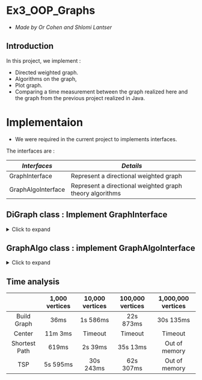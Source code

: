 # Ex3_OOP_Graphs
* *Made by Or Cohen and Shlomi Lantser*

## Introduction

  In this project, we implement :
   - Directed weighted graph.
   - Algorithms on the graph,
   - Plot graph.
   - Comparing a time measurement between the graph realized here and the graph from the     previous project realized in Java.


# Implementaion

* We were required in the current project to implements interfaces.

The interfaces are :

| *Interfaces* | *Details* | 
|--------------|-----------|
|GraphInterface|Represent a directional weighted graph|
|GraphAlgoInterface|Represent a directional weighted graph theory algorithms|

## DiGraph class : Implement GraphInterface
<details>
  <summary>Click to expand</summary>
 
  
   ##### Each DiGraph contains two fields:
   - Nodes :
     - Key - Contain vertex id
     - Value - Contain a list of 2 variables: 
       - Tuple - Position in space (x,y,z)
       - Int - A variable to to use in algorithms (tag)
   - Edges :
     - Key - Contain tuple (src,dest) that represet directed edge.
     - Value - Contain weight (float)
  
  
  
| *Methods* | *Details* | *Time complexity* |
|--------------------|-----------|--------|
| `v_size()`    |Returns the number of vertices in this graph|O(1)|
| `e_size()` | Returns the number of edges in this graph |O(1)|
| `get_all_v()` | Returns a dictionary of all the nodes in the Graph, each node is represented using a pair(node_id, node_data)|O(\|V\|) : \|V\| = num of nodes|
| `all_in_edges_of_node(id1: int)`   | Returns a dictionary of all the nodes connected to (into) id1 ,each node is represented using a pair (other_node_id, weight)|O(k) : k = num of in edges of given id|
| `all_out_edges_of_node(id1: int)`  | Returns a dictionary of all the nodes connected from id1 , each node is represented using a pair (other_node_id, weight)|O(k) : k = num of out edges of given id|
| ` get_mc() ` | Returns the current version of this graph , on every change in the graph state - the MC should be increased|O(1)|
| `add_edge(id1: int, id2: int, weight: float)`  | Returns true if the edge was added successfully or just updated weight of curr edge given, else return false|O(1)|
| `add_node(node_id: int, pos: tuple = None)`| Returns true if the node was add successfully else return false if the node id already exists|O(1)|
| `remove_node(node_id: int)`| Returns true if the node was successfully removed and all edges were inside and outside this node were also deleted , otherwise return false|O(k) : k = all out and in edges of given node id|
| ` remove_edge(node_id1: int , node_id2: int) `| Returns true if the edge was successfully removed , otherwise false returns|O(1)|
 
  
</details>

## GraphAlgo class : implement GraphAlgoInterface
<details>
  <summary>Click to expand</summary><br/>
  
  This class represents a directed (positive) weighted Graph and implement Theory Algorithms including: init, shortedPath , center , tsp and save&load with JSON file.

  
 ##### Each GraphAlgo contain DiGraph
  
| *Methods* | *Details* | *Time complexity* |
|--------------------|-----------|--------|
|`get_graph()`| Return the directed weighted graph on which the algorithms work on|O(1)|
|`load_from_json`|Return true if load successfuly else false | O(\|V\| + \|E\|) \|V\|=Vertices  \|E\|=Edges|
|`save_from_json`|Return true if save successfuly else false | O(\|V\| + \|E\|) \|V\|=Vertices  \|E\|=Edges|
|`shortest_path(id1: int, id2: int)`|Return (float,list) ,float- represent weight of path, list- represent shorest path between id1 to id2| O(\|V\| + \|E\|*Log\|V\|) \|V\|=Vertices  \|E\|=Edges| 
|`TSP(node_lst: list[int])`|Return (list[int],float) ,list[int] - represent path between all cities, float - represent weight of path |Worst case if the number of edges is \|V\|^2 -> O(V^4)|
|`centerPoint()`|Return (int,float) ,int - node id of the center ,float - Lowest of all maximum distances|O(\|V\|^2 + \|V\|*\|E\|*Log\|V\|) \|V\|=Vertices  \|E\|=Edges|

  
</details>

## Time analysis


|                        | 1,000 vertices | 10,000 vertices | 100,000 vertices | 1,000,000 vertices |
|:----------------------:|:--------------:|:---------------:|:----------------:|:------------------:|
|       Build Graph      |      36ms      |      1s 586ms   |     22s 873ms    |      30s 135ms     |
|         Center         |     11m 3ms    |     Timeout     |      Timeout     |       Timeout      |
|      Shortest Path     |      619ms     |     2s 39ms     |     35s 13ms      |    Out of memory  |
|           TSP          |      5s 595ms  |     30s 243ms   |     62s 307ms    |    Out of memory   |


